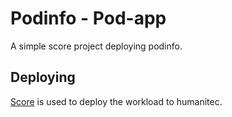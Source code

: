 # Podinfo - Pod-app

A simple score project deploying podinfo.

## Deploying

[Score](https://score.dev/) is used to deploy the workload to humanitec.
